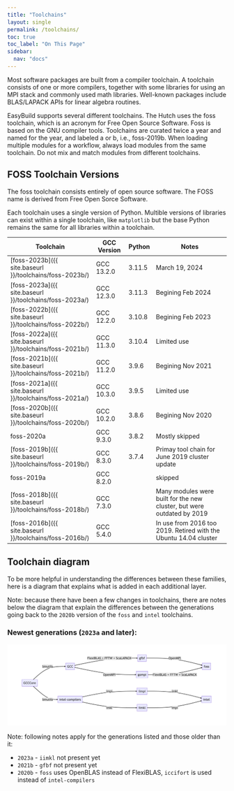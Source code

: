 ```yaml
---
title: "Toolchains"
layout: single
permalink: /toolchains/
toc: true
toc_label: "On This Page"
sidebar:
  nav: "docs"
---
```


Most software packages are built from a compiler toolchain. A toolchain consists of one or more compilers, 
together with some libraries for using an MPI stack and commonly used math libraries. Well-known packages
include BLAS/LAPACK APIs for linear algebra routines.

EasyBuild supports several different toolchains. The Hutch uses the foss toolchain, which
is an acronym for Free Open Source Software. Foss is based on the GNU compiler tools.
Toolchains are curated twice a year and named for the year, and labeled a or b, i.e., foss-2019b.
When loading multiple modules for a workflow, always load modules from the same toolchain. Do not mix and
match modules from different toolchains.

## FOSS Toolchain Versions

The foss toolchain consists entirely of open source software. The FOSS name is derived from Free Open Sorce Software.

Each toolchain uses a single version of Python. Multible versions of libraries can exist within a single toolchain, like 
`matplotlib` but the base Python remains the same for all libraries within a toolchain.


| Toolchain | GCC Version | Python | Notes |
| ----------|-------------|--------|-------|
| [foss-2023b]({{ site.baseurl }}/toolchains/foss-2023b/) | GCC 13.2.0 | 3.11.5 | March 19, 2024 |
| [foss-2023a]({{ site.baseurl }}/toolchains/foss-2023a/) | GCC 12.3.0 | 3.11.3 | Begining Feb 2024 |
| [foss-2022b]({{ site.baseurl }}/toolchains/foss-2022b/) | GCC 12.2.0 | 3.10.8 | Begining Feb 2023 |
| [foss-2022a]({{ site.baseurl }}/toolchains/foss-2021b/) | GCC 11.3.0 | 3.10.4 | Limited use |
| [foss-2021b]({{ site.baseurl }}/toolchains/foss-2021b/) | GCC 11.2.0 | 3.9.6  | Begining Nov 2021 |
| [foss-2021a]({{ site.baseurl }}/toolchains/foss-2021a/) | GCC 10.3.0 | 3.9.5  | Limited use |
| [foss-2020b]({{ site.baseurl }}/toolchains/foss-2020b/) | GCC 10.2.0 | 3.8.6  | Begining Nov 2020 |
| foss-2020a                                              | GCC 9.3.0  | 3.8.2  | Mostly skipped |
| [foss-2019b]({{ site.baseurl }}/toolchains/foss-2019b/) | GCC 8.3.0  | 3.7.4  | Primay tool chain for June 2019 cluster update |
| foss-2019a | GCC 8.2.0 |  | skipped |
| [foss-2018b]({{ site.baseurl }}/toolchains/foss-2018b/) | GCC 7.3.0 | | Many modules were built for the new cluster, but were outdated by 2019 |
| [foss-2016b]({{ site.baseurl }}/toolchains/foss-2016b/) | GCC 5.4.0 | | In use from 2016 too 2019. Retired with the Ubuntu 14.04 cluster |

## Toolchain diagram

To be more helpful in understanding the differences between these families, here is a diagram that explains what is added in
each additional layer.

Note: because there have been a few changes in toolchains, there are notes below the diagram
that explain the differences between the generations going back to the `2020b` version of the `foss` and `intel` toolchains.

<!-- https://github.com/easybuilders/easybuild-docs/blob/03891cbe6404a7fa237f289c99a660cfac5d7a73/docs/common-toolchains.md?plain=1#L9 -->
### Newest generations (`2023a` and later):


<!--

Mermaid diagrams will not render on GitHub Pages sites.
So I took a screenshot of the diagram as rendered on github.com
and display it here. If you need to update the diagram, uncomment 
the mermaid code below and update the diagram. Then take a screenshot
and save it as docs/images/toolchain-diagram.png.

Note that the Mermaid code has several "hyphen-hyphen greater than" in
it and that breaks the HTML comment. So I changed the hyphens to tildes,
if you modify the diagram, please change them back to hyphens.

-->

![Toolchain Diagram](images/toolchain-diagram.png)

<!--
```mermaid
graph LR
  A[GCCCore] ~~> |binutils| B[GCC];
  A ~~> |binutils| C[intel-compilers];
  B ~~> |OpenMPI| E[gompi];
  C ~~> |impi| F[iimpi];
  B ~~> |FlexiBLAS + FFTW + ScaLAPACK| D[gfbf];
  D ~~> |OpenMPI| G[foss];
  E ~~> |FlexiBLAS + FFTW + ScaLAPACK| G[foss];
  F ~~> |imkl| Z[intel];
  C ~~> |imkl| H[iimkl];
  H ~~> |impi| Z[intel];
```

-->

Note: following notes apply for the generations listed and those older than it:

- `2023a` - `iimkl` not present yet
- `2021b` - `gfbf` not present yet
- `2020b` - `foss` uses OpenBLAS instead of FlexiBLAS, `iccifort` is used instead of `intel-compilers`

